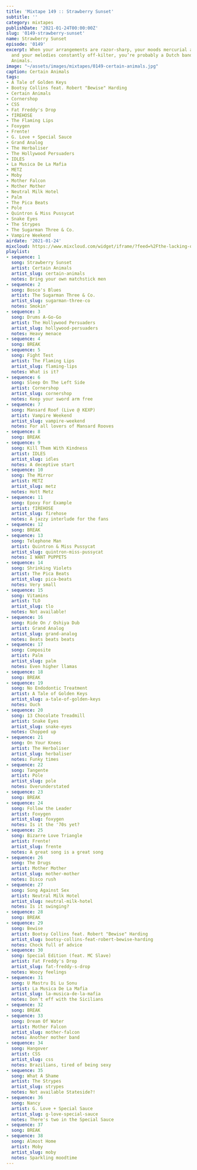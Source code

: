 ```yaml
---
title: 'Mixtape 149 :: Strawberry Sunset'
subtitle: ''
category: mixtapes
publishDate: '2021-01-24T00:00:00Z'
slug: '0149-strawberry-sunset'
name: Strawberry Sunset
episode: '0149'
excerpt: When your arrangements are razor-sharp, your moods mercurial and psychedelic,
  and your melodies constantly off-kilter, you’re probably a Dutch band like Certain
  Animals.
image: "~/assets/images/mixtapes/0149-certain-animals.jpg"
caption: Certain Animals
tags:
- A Tale of Golden Keys
- Bootsy Collins feat. Robert "Bewise" Harding
- Certain Animals
- Cornershop
- CSS
- Fat Freddy's Drop
- fIREHOSE
- The Flaming Lips
- Foxygen
- Frente!
- G. Love + Special Sauce
- Grand Analog
- The Herbaliser
- The Hollywood Persuaders
- IDLES
- La Musica De La Mafia
- METZ
- Moby
- Mother Falcon
- Mother Mother
- Neutral Milk Hotel
- Palm
- The Pica Beats
- Pole
- Quintron & Miss Pussycat
- Snake Eyes
- The Strypes
- The Sugarman Three & Co.
- Vampire Weekend
airdate: '2021-01-24'
mixcloud: https://www.mixcloud.com/widget/iframe/?feed=%2Fthe-lacking-org%2Fpntls7-149-strawberry-sunset%2F&hide_artwork=1&hide_cover=1
playlist:
- sequence: 1
  song: Strawberry Sunset
  artist: Certain Animals
  artist_slug: certain-animals
  notes: Bring your own matchstick men
- sequence: 2
  song: Bosco's Blues
  artist: The Sugarman Three & Co.
  artist_slug: sugarman-three-co
  notes: Smokin’
- sequence: 3
  song: Drums A-Go-Go
  artist: The Hollywood Persuaders
  artist_slug: hollywood-persuaders
  notes: Heavy menace
- sequence: 4
  song: BREAK
- sequence: 5
  song: Fight Test
  artist: The Flaming Lips
  artist_slug: flaming-lips
  notes: What is it?
- sequence: 6
  song: Sleep On The Left Side
  artist: Cornershop
  artist_slug: cornershop
  notes: Keep your sword arm free
- sequence: 7
  song: Mansard Roof (Live @ KEXP)
  artist: Vampire Weekend
  artist_slug: vampire-weekend
  notes: For all lovers of Mansard Rooves
- sequence: 8
  song: BREAK
- sequence: 9
  song: Kill Them With Kindness
  artist: IDLES
  artist_slug: idles
  notes: A deceptive start
- sequence: 10
  song: The Mirror
  artist: METZ
  artist_slug: metz
  notes: Hott Metz
- sequence: 11
  song: Epoxy For Example
  artist: fIREHOSE
  artist_slug: firehose
  notes: A jazzy interlude for the fans
- sequence: 12
  song: BREAK
- sequence: 13
  song: Telephone Man
  artist: Quintron & Miss Pussycat
  artist_slug: quintron-miss-pussycat
  notes: I WANT PUPPETS
- sequence: 14
  song: Shrinking Violets
  artist: The Pica Beats
  artist_slug: pica-beats
  notes: Very small
- sequence: 15
  song: Vitamins
  artist: TLO
  artist_slug: tlo
  notes: Not available!
- sequence: 16
  song: Ride On / Oshiya Dub
  artist: Grand Analog
  artist_slug: grand-analog
  notes: Beats beats beats
- sequence: 17
  song: Composite
  artist: Palm
  artist_slug: palm
  notes: Even higher llamas
- sequence: 18
  song: BREAK
- sequence: 19
  song: No Endodontic Treatment
  artist: A Tale of Golden Keys
  artist_slug: a-tale-of-golden-keys
  notes: Ouch
- sequence: 20
  song: 13 Chocolate Treadmill
  artist: Snake Eyes
  artist_slug: snake-eyes
  notes: Chopped up
- sequence: 21
  song: On Your Knees
  artist: The Herbaliser
  artist_slug: herbaliser
  notes: Funky times
- sequence: 22
  song: Tangente
  artist: Pole
  artist_slug: pole
  notes: Overunderstated
- sequence: 23
  song: BREAK
- sequence: 24
  song: Follow the Leader
  artist: Foxygen
  artist_slug: foxygen
  notes: Is it the '70s yet?
- sequence: 25
  song: Bizarre Love Triangle
  artist: Frente!
  artist_slug: frente
  notes: A great song is a great song
- sequence: 26
  song: The Drugs
  artist: Mother Mother
  artist_slug: mother-mother
  notes: Disco rush
- sequence: 27
  song: Song Against Sex
  artist: Neutral Milk Hotel
  artist_slug: neutral-milk-hotel
  notes: Is it swinging?
- sequence: 28
  song: BREAK
- sequence: 29
  song: Bewise
  artist: Bootsy Collins feat. Robert "Bewise" Harding
  artist_slug: bootsy-collins-feat-robert-bewise-harding
  notes: Chock full of advice
- sequence: 30
  song: Special Edition (feat. MC Slave)
  artist: Fat Freddy's Drop
  artist_slug: fat-freddy-s-drop
  notes: Woozy feelings
- sequence: 31
  song: U Mastru Di Lu Sonu
  artist: La Musica De La Mafia
  artist_slug: la-musica-de-la-mafia
  notes: Don’t eff with the Sicilians
- sequence: 32
  song: BREAK
- sequence: 33
  song: Dream Of Water
  artist: Mother Falcon
  artist_slug: mother-falcon
  notes: Another mother band
- sequence: 34
  song: Hangover
  artist: CSS
  artist_slug: css
  notes: Brazilians, tired of being sexy
- sequence: 35
  song: What A Shame
  artist: The Strypes
  artist_slug: strypes
  notes: Not available Stateside?!
- sequence: 36
  song: Nancy
  artist: G. Love + Special Sauce
  artist_slug: g-love-special-sauce
  notes: There's two in the Special Sauce
- sequence: 37
  song: BREAK
- sequence: 38
  song: Almost Home
  artist: Moby
  artist_slug: moby
  notes: Sparkling moodtime
---
```


